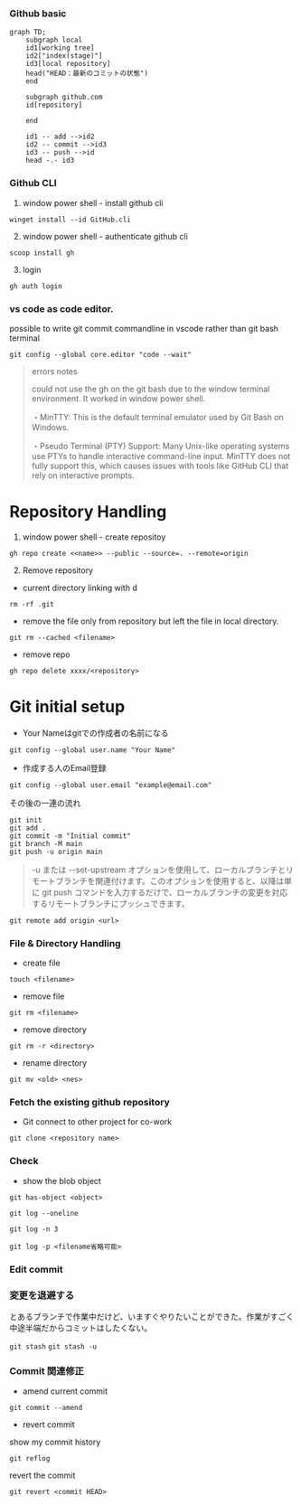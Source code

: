 ### Github basic

```mermaid
graph TD;
    subgraph local
    id1[working tree]
    id2["index(stage)"]
    id3[local repository]
    head("HEAD：最新のコミットの状態")
    end

    subgraph github.com
    id[repository]

    end

    id1 -- add -->id2
    id2 -- commit -->id3
    id3 -- push -->id
    head -.- id3

```



### Github CLI
1. window power shell - install github cli

`winget install --id GitHub.cli`

2. window power shell - authenticate github cli

`scoop install gh`

3. login

`gh auth login`

### vs code as code editor. 

possible to write git commit commandline in vscode rather than git bash terminal 

`git config --global core.editor "code --wait"`

>errors notes
>
>could not use the gh on the git bash due to the window terminal environment. It worked in window power shell.
> 
>・MinTTY: This is the default terminal emulator used by Git Bash on Windows.
>
>・Pseudo Terminal (PTY) Support: Many Unix-like operating systems use PTYs to handle interactive command-line input. MinTTY does not fully support this, which causes issues with tools like GitHub CLI that rely on interactive prompts.

# Repository Handling

1. window power shell - create repositoy

`gh repo create <<name>> --public --source=. --remote=origin`

2. Remove repository

- current directory linking with d

`rm -rf .git`

- remove the file only from repository but left the file in local directory.

`git rm --cached <filename>`

- remove repo

`gh repo delete xxxx/<repository>`



# Git initial setup

- Your Nameはgitでの作成者の名前になる

`git config --global user.name "Your Name"`

- 作成する人のEmail登録

`git config --global user.email "example@email.com"`


その後の一連の流れ
```
git init
git add . 
git commit -m "Initial commit"
git branch -M main
git push -u origin main
```

>-u または --set-upstream オプションを使用して、ローカルブランチとリモートブランチを関連付けます。このオプションを使用すると、以降は単に git push コマンドを入力するだけで、ローカルブランチの変更を対応するリモートブランチにプッシュできます。


`git remote add origin <url>`


### File & Directory Handling 

- create file

`touch <filename>`

 - remove file

`git rm <filename>`

- remove directory

`git rm -r <directory>`

- rename directory

`git mv <old> <nes>`



### Fetch the existing github repository
- Git connect to other project for co-work

`git clone <repository name>`

### Check
- show the blob object

`git has-object <object>`

`git log --oneline`

`git log -n 3`

`git log -p <filename省略可能>`

### Edit commit



### 変更を退避する

とあるブランチで作業中だけど、いますぐやりたいことができた。作業がすごく中途半端だからコミットはしたくない。

`git stash`
`git stash -u`

### Commit 関連修正

- amend current commit

`git commit --amend`

- revert commit

show my commit history

`git reflog`

revert the commit 

`git revert <commit HEAD>`
